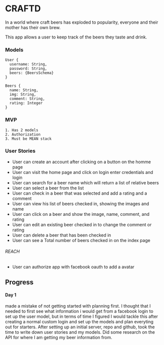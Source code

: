 # CRAFTD

In a world where craft beers has exploded to popularity, everyone and their mother has their own brew.

This app allows a user to keep track of the beers they taste and drink.

### Models
```
User {
  username: String,
  password: String,
  beers: {BeersSchema}
}

Beers {
  name: String,
  img: String,
  comment: String,
  rating: Integer
}
```

### MVP
```
1. Has 2 models
2. Authorization
3. Must be MEAN stack
```

### User Stories

 - User can create an account after clicking on a button on the homme page
 - User can visit the home page and click on login enter credentials and login
 - User can search for a beer name which will return a list of relative beers
 - User can select a beer from the list
 - User can check in a beer that was selected and add a rating and a comment
 - User can view his list of beers checked in, showing the images and name
 - User can click on a beer and show the image, name, comment, and rating
 - User can edit an existing beer checked in to change the comment or rating
 - User can delete a beer that has been checked in
 - User can see a Total number of beers checked in on the index page
###### REACH
 - User can authorize app with facebook oauth to add a avatar
 
## Progress

#### Day 1
made a mistake of not getting started with planning first. I thought that I needed to first see what information i would get from a facebook login to set up the user model, but in terms of time I figured I would tackle this after creating a normal custom login and set up the models and plan everyting out for starters. After setting up an initial server, repo and github, took the time to write down user stories and my models. Did some research on the API for where I am getting my beer information from.
